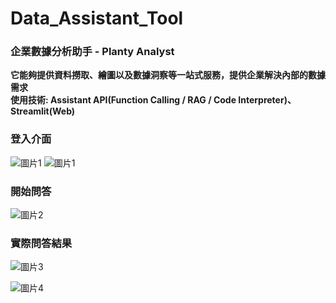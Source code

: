 # Data_Assistant_Tool
### 企業數據分析助手 - Planty Analyst  
**它能夠提供資料撈取、繪圖以及數據洞察等一站式服務，提供企業解決內部的數據需求**  
**使用技術: Assistant API(Function Calling / RAG / Code Interpreter)、Streamlit(Web)**

### 登入介面
![圖片1](https://github.com/Zhijwu/Data_Assistant_Tool/assets/113652924/b4b282ce-73f4-4415-8450-99ca43697317)
![圖片1](https://github.com/Zhijwu/images/assets/answer1.png)
### 開始問答
![圖片2](https://github.com/Zhijwu/Data_Assistant_Tool/assets/113652924/adb95c6c-e7a8-46b8-a1bd-e01e3150b650)

### 實際問答結果
![圖片3](https://github.com/Zhijwu/Data_Assistant_Tool/assets/113652924/fdbf6791-be6f-45e5-9641-d475e1351709)

![圖片4](https://github.com/Zhijwu/Data_Assistant_Tool/assets/113652924/28c5ac28-7cc4-4b28-b6a3-39719a6f3c58)
